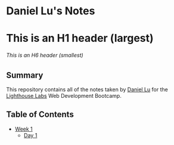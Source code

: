 # Daniel Lu's Notes
# This is an H1 header (largest)
###### This is an H6 header (smallest)
## Summary

This repository contains all of the notes taken by [Daniel Lu](https://github.com/daniel-cy-lu) for the [Lighthouse Labs](https://www.lighthouselabs.ca/) Web Development Bootcamp.

## Table of Contents
* [Week 1](Week_1)
  * [Day 1](Week_1/Day_1)